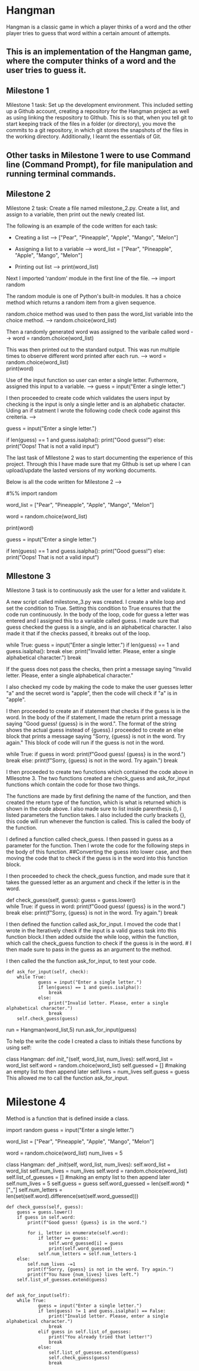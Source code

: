 # Hangman
Hangman is a classic game in which a player thinks of a word and the other player tries to guess that word within a certain amount of attempts.

This is an implementation of the Hangman game, where the computer thinks of a word and the user tries to guess it. 
---
## Milestone 1 
Milestone 1 task: Set up the development environment. This included setting up a Github account, creating a repository for the Hangman project as well as using linking the respository to GIthub. This is so that, when you tell git to start keeping track of the files in a folder (or directory), you move the commits to a git repository, in which git stores the snapshots of the files in the working directory. Additionally, I learnt the essentials of Git.

Other tasks in Milestone 1 were to use Command line (Command Prompt), for file manipulation and running terminal commands.
---
## Milestone 2 
Milestone 2 task: Create a file named milestone_2.py. Create a list, and assign to a variable, then print out the newly created list.

The following is an example of the code written for each task:

- Creating a list --> ["Pear", "Pineapple", "Apple", "Mango", "Melon"]

- Assigning a list to a variable --> word_list = ["Pear", "Pineapple", "Apple", "Mango", "Melon"]


- Printing out list --> print(word_list)

Next I imported 'random' module in the first line of the file. --> import random 

The random module is one of Python's built-in modules. It has a choice method which returns a random item from a given sequence.

random.choice method was used to then pass the word_list variable into the choice method. --> random.choice(word_list)

Then a randomly generated word was assigned to the varibale called word --> word = random.choice(word_list)

This was then printed out to the standard output. This was run multiple times to observe different word printed after each run. --> word = random.choice(word_list)      
print(word)

Use of the input function so user can enter a single letter. Futhermore, assigned this input to a variable. --> guess = input("Enter a single letter.") 

I then proceeded to create code which validates the users input by checking is the input is only a single letter and is an alphabetic chatacter. Uding an if statment I wrote the following code check code against this creiteria. --> 

guess = input("Enter a single letter.")

if len(guess) == 1 and guess.isalpha():
    print("Good guess!")
else: 
    print("Oops! That is not a valid input")

The last task of MIlestone 2 was to start documenting the experience of this project. Through this I have made sure that my GIthub is set up where I can upload/update the lasted versions of my working documents.

Below is all the code written for Milestone 2 -->

#%%
import random 


word_list = ["Pear", "Pineapple", "Apple", "Mango", "Melon"]

word = random.choice(word_list)

print(word)

guess = input("Enter a single letter.")

if len(guess) == 1 and guess.isalpha():
    print("Good guess!")
else: 
    print("Oops! That is not a valid input")


## MIlestone 3 

Milestone 3 task is to continuously ask the user for a letter and validate it. 

A new script called milestone_3.py was created. I create a while loop and set the condition to True. Setting this condition to True ensures that the code run continuously. In the body of the loop, code for guess a letter was entered and I assigned this to a variable called guess. I made sure that guess checked the guess is a single, and is an alphabetical character. I also made it that if the checks passed, it breaks out of the loop.

while True:
                guess = input("Enter a single letter.")
                if len(guess) == 1 and guess.isalpha():
                    break
                else: 
                    print("Invalid letter. Please, enter a single alphabetical character.")
                    break

If the guess does not pass the checks, then print a message saying "Invalid letter. Please, enter a single alphabetical character."

I also checked my code by making the code to make the user guesses letter "a" and the secret word is "apple", then the code will check if "a" is in "apple".

I then proceeded to create an if statement that checks if the guess is in the word. In the body of the if statement, I made the return print a message saying "Good guess! {guess} is in the word.". The format  of the string shows the actual guess instead of {guess}.I proceeded to create an else block that prints a message saying "Sorry, {guess} is not in the word. Try again." This block of code will run if the guess is not in the word.

 while True:
                if guess in word:
                    print(f"Good guess! {guess} is in the word.")
                    break
                else:
                    print(f"Sorry, {guess} is not in the word. Try again.")
                    break  






I then proceeded to create two functions which contained the code above in MIlesotne 3.
The two functions created are check_guess and ask_for_input functions which contain the code for those two things.

The functions are made by first defining the name of the function, and then created the return type of the function, which is what is returned which is shown in the code above. I also made sure to list inside parenthesis (), I listed parameters the function takes.
I also included the curly brackets {}, this code will run whenever the function is called. This is called the body of the function.

I defined a function called check_guess. I then passed in guess as a parameter for the function. Then I wrote the code for the following steps in the body of this function. ##Converting the guess into lower case, and then moving the code that to check if the guess is in the word into this function block.

I then proceeded to check the check_guess function, and made sure that it takes the guessed letter as an argument and check if the letter is in the word.

 def check_guess(self, guess):
        guess = guess.lower()  
        while True:
                if guess in word:
                    print(f"Good guess! {guess} is in the word.")
                    break
                else:
                    print(f"Sorry, {guess} is not in the word. Try again.")
                    break    



I then defined the function called ask_for_input. I moved the code that I wrote in the Iteratively check if the input is a valid guess task into this function block.I then added outside the while loop, within the function, which call the check_guess function to check if the guess is in the word. # I then made sure to pass in the guess as an argument to the method.

I then called the the function ask_for_input, to test your code.


    def ask_for_input(self, check):
        while True:
                guess = input("Enter a single letter.")
                if len(guess) == 1 and guess.isalpha():
                    break
                else: 
                    print("Invalid letter. Please, enter a single alphabetical character.")
                    break
        self.check_guess(guess)

run = Hangman(word_list,5)
run.ask_for_input(guess)

To help the write the code I created a class to initials these functions by using self:

class Hangman:
    def _init__"(self, word_list, num_lives):
        self.word_list = word_list
        self.word = random.choice(word_list)
        self.guessed = [] #making an empty list to then append later 
        self.lives = num_lives
        self.guess = guess
 This allowed me to call the function ask_for_input. 

# Milestone 4 

Method is a function that is defined inside a class.

import random
guess = input("Enter a single letter.")

word_list = ["Pear", "Pineapple", "Apple", "Mango", "Melon"]

word = random.choice(word_list)
num_lives = 5

class Hangman:
    def __init_(self, word_list, num_lives):
        self.word_list = word_list
        self.num_lives = num_lives
        self.word = random.choice(word_list)
        self.list_of_guesses = [] #making an empty list to then append later 
        self.num_lives = 5
        self.guess = guess
        self.word_guessed = len(self.word) * ["_"]
        self.num_letters = len(set(self.word).difference(set(self.word_guessed)))
        

    def check_guess(self, guess):
        guess = guess.lower()  
        if guess in self.word:
            print(f"Good guess! {guess} is in the word.")

            for i, letter in enumerate(self.word):
                if letter == guess:
                    self.word_guessed[i] = guess
                    print(self.word_guessed)
                self.num_letters = self.num_letters-1     
        else:
            self.num_lives -=1
            print(f"Sorry, {guess} is not in the word. Try again.") 
            print(f"You have {num_lives} lives left.")    
        self.list_of_guesses.extend(guess)        


    def ask_for_input(self):
        while True:
                guess = input("Enter a single letter.")
                if len(guess) != 1 and guess.isalpha() == False:
                    print("Invalid letter. Please, enter a single alphabetical character.")
                    break
                elif guess in self.list_of_guesses:
                    print("You already tried that letter!")
                    break
                else:
                    self.list_of_guesses.extend(guess)
                    self.check_guess(guess)                    
                    break

       


